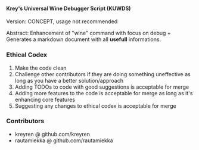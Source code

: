 #### Krey's Universal Wine Debugger Script (KUWDS)

Version: CONCEPT, usage not recommended

Abstract: Enhancement of "wine" command with focus on debug + Generates a markdown document with all **usefull** informations.

### Ethical Codex
1. Make the code clean
2. Challenge other contributors if they are doing something uneffective as long as you have a better solution/approach
3. Adding TODOs to code with good suggestions is acceptable for merge
4. Adding more features to the code is acceptable for merge as long as it's enhancing core features
5. Suggesting any changes to ethical codex is acceptable for merge

### Contributors

- kreyren @ github.com/kreyren
- rautamiekka @ github.com/rautamiekka
